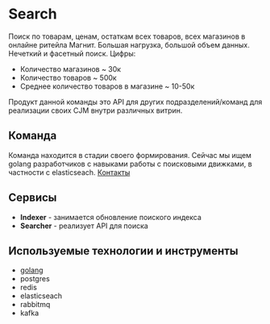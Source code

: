 # Search

Поиск по товарам, ценам, остаткам всех товаров, всех магазинов в онлайне ритейла Магнит. Большая нагрузка, большой объем данных. Нечеткий и фасетный поиск. Цифры:

* Количество магазинов ~ 30к
* Количество товаров ~ 500к
* Среднее количество товаров в магазине ~ 10-50к

Продукт данной команды это API для других подразделений/команд для реализации своих CJM внутри различных витрин.

## Команда

Команда находится в стадии своего формирования. Сейчас мы ищем golang разработчиков с навыками работы с поисковыми движками, в частности с elasticseach. [Контакты](../contacts.md)

## Сервисы

* **Indexer** - занимается обновление поиского индекса
* **Searcher** - реализует API для поиска

## Используемые технологии и инструменты

* [golang](../tech/golang.md)
* postgres
* redis
* elasticseach
* rabbitmq
* kafka
